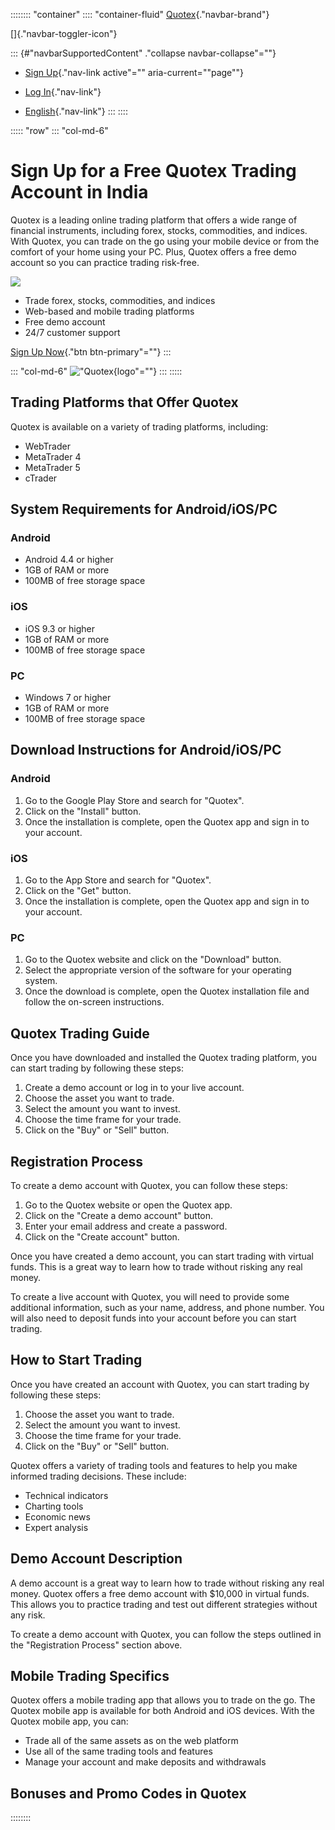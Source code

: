 :::::::: \"container\"
:::: \"container-fluid\"
[Quotex](\%22#\%22){."navbar-brand"}

[]{."navbar-toggler-icon"}

::: {#"navbarSupportedContent" ."collapse navbar-collapse"=""}
-   [Sign Up](\%22#\%22){."nav-link active"=""
    aria-current=""page""}
-   [Log In](\%22https://traff.sbs/brokerqxlogin\%22){."nav-link"}



-   [English](\%22#\%22){."nav-link"}
:::
::::

::::: \"row\"
::: \"col-md-6\"
# Sign Up for a Free Quotex Trading Account in India

Quotex is a leading online trading platform that offers a wide range of
financial instruments, including forex, stocks, commodities, and
indices. With Quotex, you can trade on the go using your mobile device
or from the comfort of your home using your PC. Plus, Quotex offers a
free demo account so you can practice trading risk-free.

[![](https://static.quotex.io/files/3_en/300_250.jpg)](https://traff.sbs/brokerqxlid)

-   Trade forex, stocks, commodities, and indices
-   Web-based and mobile trading platforms
-   Free demo account
-   24/7 customer support

[Sign Up Now](\%22https://traff.sbs/brokerqxsignup\%22){."btn
btn-primary"=""}
:::

::: \"col-md-6\"
!["Quotex](\%22https://quotex.net.in/wp-content/uploads/2022/03/quotex-gray.svg\%22){logo"=""}
:::
:::::

## Trading Platforms that Offer Quotex

Quotex is available on a variety of trading platforms, including:

-   WebTrader
-   MetaTrader 4
-   MetaTrader 5
-   cTrader

## System Requirements for Android/iOS/PC

### Android

-   Android 4.4 or higher
-   1GB of RAM or more
-   100MB of free storage space

### iOS

-   iOS 9.3 or higher
-   1GB of RAM or more
-   100MB of free storage space

### PC

-   Windows 7 or higher
-   1GB of RAM or more
-   100MB of free storage space

## Download Instructions for Android/iOS/PC

### Android

1.  Go to the Google Play Store and search for "Quotex".
2.  Click on the "Install" button.
3.  Once the installation is complete, open the Quotex app and sign in
    to your account.

### iOS

1.  Go to the App Store and search for "Quotex".
2.  Click on the "Get" button.
3.  Once the installation is complete, open the Quotex app and sign in
    to your account.

### PC

1.  Go to the Quotex website and click on the "Download" button.
2.  Select the appropriate version of the software for your operating
    system.
3.  Once the download is complete, open the Quotex installation file and
    follow the on-screen instructions.

## Quotex Trading Guide

Once you have downloaded and installed the Quotex trading platform, you
can start trading by following these steps:

1.  Create a demo account or log in to your live account.
2.  Choose the asset you want to trade.
3.  Select the amount you want to invest.
4.  Choose the time frame for your trade.
5.  Click on the "Buy" or "Sell" button.

## Registration Process

To create a demo account with Quotex, you can follow these steps:

1.  Go to the Quotex website or open the Quotex app.
2.  Click on the "Create a demo account" button.
3.  Enter your email address and create a password.
4.  Click on the "Create account" button.

Once you have created a demo account, you can start trading with virtual
funds. This is a great way to learn how to trade without risking any
real money.

To create a live account with Quotex, you will need to provide some
additional information, such as your name, address, and phone number.
You will also need to deposit funds into your account before you can
start trading.

## How to Start Trading

Once you have created an account with Quotex, you can start trading by
following these steps:

1.  Choose the asset you want to trade.
2.  Select the amount you want to invest.
3.  Choose the time frame for your trade.
4.  Click on the "Buy" or "Sell" button.

Quotex offers a variety of trading tools and features to help you make
informed trading decisions. These include:

-   Technical indicators
-   Charting tools
-   Economic news
-   Expert analysis

## Demo Account Description

A demo account is a great way to learn how to trade without risking any
real money. Quotex offers a free demo account with \$10,000 in virtual
funds. This allows you to practice trading and test out different
strategies without any risk.

To create a demo account with Quotex, you can follow the steps outlined
in the "Registration Process" section above.

## Mobile Trading Specifics

Quotex offers a mobile trading app that allows you to trade on the go.
The Quotex mobile app is available for both Android and iOS devices.
With the Quotex mobile app, you can:

-   Trade all of the same assets as on the web platform
-   Use all of the same trading tools and features
-   Manage your account and make deposits and withdrawals

## Bonuses and Promo Codes in Quotex
::::::::

